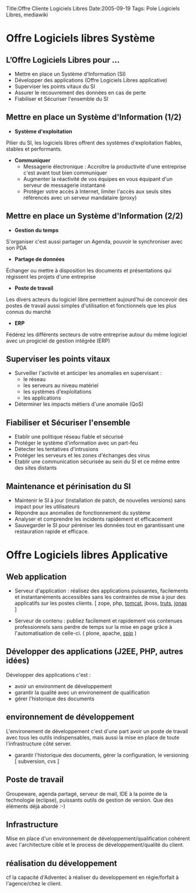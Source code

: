Title:Offre Cliente Logiciels Libres
Date:2005-09-19
Tags: Pole Logiciels Libres,  mediawiki

Offre Logiciels libres Système
==============================

L’Offre Logiciels Libres pour …
-------------------------------

-   Mettre en place un Système d'Information (SI)
-   Développer des applications (Offre Logiciels Libres applicative)
-   Superviser les points vitaux du SI
-   Assurer le recouvrement des données en cas de perte
-   Fiabiliser et Sécuriser l'ensemble du SI

Mettre en place un Système d'Information (1/2)
----------------------------------------------

-   **Système d'exploitation**

Pilier du SI, les logiciels libres offrent des systèmes d'exploitation
fiables, stables et performants.

-   **Communiquer**
    -   Messagerie électronique : Accroître la productivité d'une
        entreprise c'est avant tout bien communiquer
    -   Augmenter la réactivité de vos équipes en vous équipant d'un
        serveur de messagerie instantané
    -   Protéger votre accès à Internet, limiter l'accès aux seuls sites
        référencés avec un serveur mandataire (proxy)

Mettre en place un Système d'Information (2/2)
----------------------------------------------

-   **Gestion du temps**

S'organiser c'est aussi partager un Agenda, pouvoir le synchroniser avec
son PDA

-   **Partage de données**

Échanger ou mettre à disposition les documents et présentations qui
régissent les projets d'une entreprise

-   **Poste de travail**

Les divers acteurs du logiciel libre permettent aujourd'hui de concevoir
des postes de travail aussi simples d'utilisation et fonctionnels que
les plus connus du marché

-   **ERP**

Fédérez les différents secteurs de votre entreprise autour du même
logiciel avec un progiciel de gestion intégrée (ERP)

Superviser les points vitaux
----------------------------

-   Surveiller l'activité et anticiper les anomalies en supervisant :
    -   le réseau
    -   les serveurs au niveau matériel
    -   les systèmes d'exploitations
    -   les applications
-   Déterminer les impacts métiers d'une anomalie (QoS)

Fiabiliser et Sécuriser l'ensemble
----------------------------------

-   Etablir une politique réseau fiable et sécurisé
-   Protéger le système d'information avec un part-feu
-   Détecter les tentatives d'intrusions
-   Protéger les serveurs et les zones d'échanges des virus
-   Etablir une communication sécurisée au sein du SI et ce même entre
    des sites distants

Maintenance et périnisation du SI
---------------------------------

-   Maintenir le SI à jour (installation de patch, de nouvelles
    versions) sans impact pour les utilisateurs
-   Répondre aux anomalies de fonctionnement du système
-   Analyser et comprendre les incidents rapidement et efficacement
-   Sauvegarder le SI pour péréniser les données tout en garantissant
    une restauration rapide et efficace.

Offre Logiciels libres Applicative
==================================

Web application
---------------

-   Serveur d'application : réalisez des applications puissantes,
    facilements et instantanéments accessibles sans les contraintes de
    mise à jour des applicatifs sur les postes clients. [ zope, php,
    [tomcat](http://jakarta.apache.org/tomcat), jboss,
    [truts](http://struts.apache.org/),
    [jonas](http://jonas.objectweb.org) ]

-   Serveur de contenu : publiez facilement et rapidement vos contenues
    professionnels sans perdre de temps sur la mise en page grâce à
    l'automatisation de celle-ci. ( plone, apache,
    [spip](http://www.spip.net) )

Développer des applications (J2EE, PHP, autres idées)
-----------------------------------------------------

Développer des applications c'est :

-   avoir un environment de développement
-   garantir la qualité avec un environement de qualification
-   gérer l'historique des documents

environnement de développement
------------------------------

L'environement de développement c'est d'une part avoir un poste de
travail avec tous les outils indispensables, mais aussi la mise en place
de toute l'infrastructure côté server.

-   garantir l'historique des documents, gérer la configuration, le
    versioning [ subversion, cvs ]

Poste de travail
----------------

Groupeware, agenda partagé, serveur de mail, IDE à la pointe de la
technologie (eclipse), puissants outils de gestion de version. Que des
éléments déjà abordé :-)

Infrastructure
--------------

Mise en place d'un environnement de développement/qualification cohérent
avec l'architecture cible et le process de développement/qualité du
client.

réalisation du développement
----------------------------

cf la capacité d'Adventec à réaliser du developpement en régie/forfait à
l'agence/chez le client.

